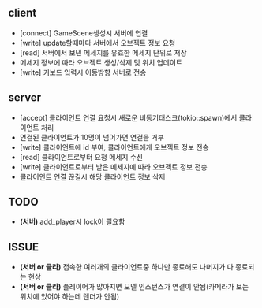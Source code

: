 ## client
- [connect] GameScene생성시 서버에 연결  
- [write] update할때마다 서버에서 오브젝트 정보 요청  
- [read] 서버에서 보낸 메세지를 유효한 메세지 단위로 저장
- 메세지 정보에 따라 오브젝트 생성/삭제 및 위치 업데이트  
- [write] 키보드 입력시 이동방향 서버로 전송  

## server
- [accept] 클라이언트 연결 요청시 새로운 비동기태스크(tokio::spawn)에서 클라이언트 처리
- 연결된 클라이언트가 10명이 넘어가면 연결을 거부
- [write] 클라이언트에 id 부여, 클라이언트에게 오브젝트 정보 전송
- [read] 클라이언트로부터 요청 메세지 수신
- [write] 클라이언트로부터 받은 메세지에 따라 오브젝트 정보 전송
- 클라이언트 연결 끊길시 해당 클라이언트 정보 삭제

## TODO
- **(서버)** add_player시 lock이 필요함

## ISSUE
- **(서버 or 클라)** 접속한 여러개의 클라이언트중 하나만 종료해도 나머지가 다 종료되는 현상
- **(서버 or 클라)** 플레이어가 많아지면 모델 인스턴스가 연결이 안됨(카메라가 보는 위치에 있어야 하는데 렌더가 안됨)